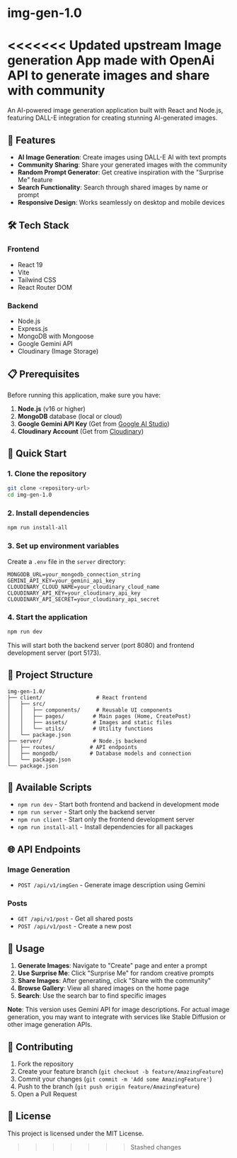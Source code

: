 # img-gen-1.0

<<<<<<< Updated upstream
Image generation App made with OpenAi API to generate images and share with community
=======
An AI-powered image generation application built with React and Node.js, featuring DALL-E integration for creating stunning AI-generated images.

## 🚀 Features

- **AI Image Generation**: Create images using DALL-E AI with text prompts
- **Community Sharing**: Share your generated images with the community
- **Random Prompt Generator**: Get creative inspiration with the "Surprise Me" feature
- **Search Functionality**: Search through shared images by name or prompt
- **Responsive Design**: Works seamlessly on desktop and mobile devices

## 🛠️ Tech Stack

### Frontend
- React 19
- Vite
- Tailwind CSS
- React Router DOM

### Backend
- Node.js
- Express.js
- MongoDB with Mongoose
- Google Gemini API
- Cloudinary (Image Storage)

## 📋 Prerequisites

Before running this application, make sure you have:

1. **Node.js** (v16 or higher)
2. **MongoDB** database (local or cloud)
3. **Google Gemini API Key** (Get from [Google AI Studio](https://aistudio.google.com/))
4. **Cloudinary Account** (Get from [Cloudinary](https://cloudinary.com/console))

## 🚀 Quick Start

### 1. Clone the repository
```bash
git clone <repository-url>
cd img-gen-1.0
```

### 2. Install dependencies
```bash
npm run install-all
```

### 3. Set up environment variables

Create a `.env` file in the `server` directory:
```env
MONGODB_URL=your_mongodb_connection_string
GEMINI_API_KEY=your_gemini_api_key
CLOUDINARY_CLOUD_NAME=your_cloudinary_cloud_name
CLOUDINARY_API_KEY=your_cloudinary_api_key
CLOUDINARY_API_SECRET=your_cloudinary_api_secret
```

### 4. Start the application
```bash
npm run dev
```

This will start both the backend server (port 8080) and frontend development server (port 5173).

## 📁 Project Structure

```
img-gen-1.0/
├── client/                 # React frontend
│   ├── src/
│   │   ├── components/     # Reusable UI components
│   │   ├── pages/         # Main pages (Home, CreatePost)
│   │   ├── assets/        # Images and static files
│   │   └── utils/         # Utility functions
│   └── package.json
├── server/                # Node.js backend
│   ├── routes/           # API endpoints
│   ├── mongodb/          # Database models and connection
│   └── package.json
└── package.json
```

## 🔧 Available Scripts

- `npm run dev` - Start both frontend and backend in development mode
- `npm run server` - Start only the backend server
- `npm run client` - Start only the frontend development server
- `npm run install-all` - Install dependencies for all packages

## 🌐 API Endpoints

### Image Generation
- `POST /api/v1/imgGen` - Generate image description using Gemini

### Posts
- `GET /api/v1/post` - Get all shared posts
- `POST /api/v1/post` - Create a new post

## 🎨 Usage

1. **Generate Images**: Navigate to "Create" page and enter a prompt
2. **Use Surprise Me**: Click "Surprise Me" for random creative prompts
3. **Share Images**: After generating, click "Share with the community"
4. **Browse Gallery**: View all shared images on the home page
5. **Search**: Use the search bar to find specific images

**Note**: This version uses Gemini API for image descriptions. For actual image generation, you may want to integrate with services like Stable Diffusion or other image generation APIs.

## 🤝 Contributing

1. Fork the repository
2. Create your feature branch (`git checkout -b feature/AmazingFeature`)
3. Commit your changes (`git commit -m 'Add some AmazingFeature'`)
4. Push to the branch (`git push origin feature/AmazingFeature`)
5. Open a Pull Request

## 📝 License

This project is licensed under the MIT License.
>>>>>>> Stashed changes
